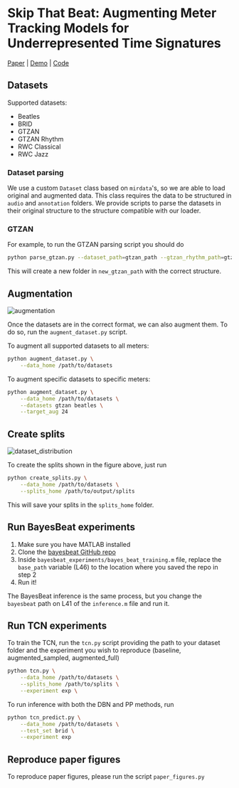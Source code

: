 # Skip That Beat: Augmenting Meter Tracking Models for Underrepresented Time Signatures 

[Paper]() | [Demo](https://giovana-morais.github.io/skip_that_beat_demo) | [Code](https://github.com/giovana-morais/skip_that_beat)

## Datasets
Supported datasets: 
* Beatles
* BRID
* GTZAN
* GTZAN Rhythm
* RWC Classical
* RWC Jazz

### Dataset parsing
We use a custom `Dataset` class based on `mirdata`'s, so we are able to load original and augmented data. This class requires the data to be structured in `audio` and `annotation` folders. We provide scripts to parse the datasets in their original structure to the structure compatible with our loader. 

### GTZAN
For example, to run the GTZAN parsing script you should do
```bash
python parse_gtzan.py --dataset_path=gtzan_path --gtzan_rhythm_path=gtzan_rhythm_path --output_path=new_gtzan_path 
```

This will create a new folder in `new_gtzan_path` with the correct structure. 

## Augmentation
![augmentation](https://github.com/user-attachments/assets/40be038a-faba-47b0-88f1-d1530571b998)

Once the datasets are in the correct format, we can also augment them. To do so, run the `augment_dataset.py` script.

To augment all supported datasets to all meters:
```bash
python augment_dataset.py \
	--data_home /path/to/datasets
```

To augment specific datasets to specific meters:

```bash
python augment_dataset.py \
    --data_home /path/to/datasets \
    --datasets gtzan beatles \
    --target_aug 24
```

## Create splits
![dataset_distribution](https://github.com/user-attachments/assets/800064b9-6d68-475a-971f-abc318e37e52)

To create the splits shown in the figure above, just run 

```bash
python create_splits.py \
	--data_home /path/to/datasets \
	--splits_home /path/to/output/splits
```

This will save your splits in the `splits_home` folder.

## Run BayesBeat experiments
1. Make sure you have MATLAB installed
2. Clone the [bayesbeat GitHub repo](https://github.com/flokadillo/bayesbeat/tree/master)
3. Inside `bayesbeat_experiments/bayes_beat_training.m` file, replace the `base_path` variable (L46) to the location where you saved the repo in step 2
4. Run it!

The BayesBeat inference is the same process, but you change the `bayesbeat` path on L41 of the `inference.m` file and run it.

## Run TCN experiments
To train the TCN, run the `tcn.py` script providing the path to your dataset folder and the experiment you wish to reproduce (baseline, augmented_sampled, augmented_full)

```bash
python tcn.py \
	--data_home /path/to/datasets \
	--splits_home /path/to/splits \
	--experiment exp \
```

To run inference with both the DBN and PP methods, run 

```bash
python tcn_predict.py \
	--data_home /path/to/datasets \
	--test_set brid \
	--experiment exp
```

## Reproduce paper figures
To reproduce paper figures, please run the script `paper_figures.py`
